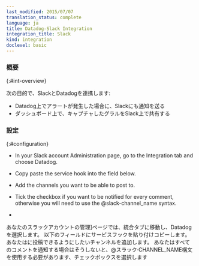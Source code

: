 ```yaml
---
last_modified: 2015/07/07
translation_status: complete
language: ja
title: Datadog-Slack Integration
integration_title: Slack
kind: integration
doclevel: basic
---
```


### 概要
{:#int-overview}

次の目的で、SlackとDatadogを連携します:

* Datadog上でアラートが発生した場合に、Slackにも通知を送る
* ダッシュボード上で、キャプチャしたグラルをSlack上で共有する


<!-- * In your Slack account Administration page, go to the Integration tab and choose Datadog.
* Copy paste the service hook into the field below.
* Add the channels you want to be able to post to.
* Tick the checkbox if you want to be notified for every comment, otherwise you will need to use the @slack-channel_name syntax. -->

### 設定
{:#configuration}

* In your Slack account Administration page, go to the Integration tab and choose Datadog.
* Copy paste the service hook into the field below.
* Add the channels you want to be able to post to.
* Tick the checkbox if you want to be notified for every comment, otherwise you will need to use the @slack-channel_name syntax.

*



あなたのスラックアカウントの管理]ページでは、統合タブに移動し、Datadogを選択します。
以下のフィールドにサービスフックを貼り付けコピーします。
あなたはに投稿できるようにしたいチャンネルを追加します。
あなたはすべてのコメントを通知する場合はそうしないと、@スラック·CHANNEL_NAME構文を使用する必要があります、チェックボックスを選択します
